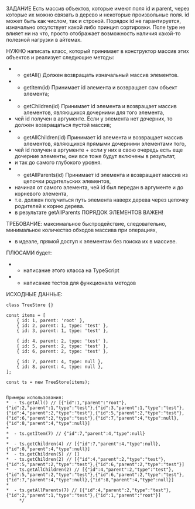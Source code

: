 ЗАДАНИЕ
Есть массив объектов, которые имеют поля id и parent, через которые их можно связать в дерево и некоторые произвольные поля. id может быть как числом, так и строкой. Порядок id не гарантируется, изначально отсутствует какой либо принцип сортировки. Поле type не влияет ни на что, просто отображает возможность наличия какой-то полезной нагрузки в айтемах.


НУЖНО написать класс, который принимает в конструктор массив этих объектов и реализует следующие методы:
*  - getAll() Должен возвращать изначальный массив элементов.
*  - getItem(id) Принимает id элемента и возвращает сам объект элемента;
*  - getChildren(id) Принимает id элемента и возвращает массив элементов, являющихся дочерними для того элемента,
* чей id получен в аргументе. Если у элемента нет дочерних, то должен возвращаться пустой массив;
*  - getAllChildren(id) Принимает id элемента и возвращает массив элементов, являющихся прямыми дочерними элементами того,
* чей id получен в аргументе + если у них в свою очередь есть еще дочерние элементы, они все тоже будут включены в результат,
* и так до самого глубокого уровня.
*  - getAllParents(id) Принимает id элемента и возвращает массив из цепочки родительских элементов,
* начиная от самого элемента, чей id был передан в аргументе и до корневого элемента,
* т.е. должен получиться путь элемента наверх дерева через цепочку родителей к корню дерева.
* в результате getAllParents ПОРЯДОК ЭЛЕМЕНТОВ ВАЖЕН!

ТРЕБОВАНИЕ: максимальное быстродействие, следовательно, минимальное количество обходов массива при операциях,
* в идеале, прямой доступ к элементам без поиска их в массиве.

ПЛЮСАМИ будет:
*  - написание этого класса на TypeScript
*  - написание тестов для функционала методов

ИСХОДНЫЕ ДАННЫЕ:
```
class TreeStore {}

const items = [
    { id: 1, parent: 'root' },
    { id: 2, parent: 1, type: 'test' },
    { id: 3, parent: 1, type: 'test' },

    { id: 4, parent: 2, type: 'test' },
    { id: 5, parent: 2, type: 'test' },
    { id: 6, parent: 2, type: 'test' },

    { id: 7, parent: 4, type: null },
    { id: 8, parent: 4, type: null },
];

const ts = new TreeStore(items);


Примеры использования:
*  - ts.getAll() // [{"id":1,"parent":"root"},{"id":2,"parent":1,"type":"test"},{"id":3,"parent":1,"type":"test"},{"id":4,"parent":2,"type":"test"},{"id":5,"parent":2,"type":"test"},{"id":6,"parent":2,"type":"test"},{"id":7,"parent":4,"type":null},{"id":8,"parent":4,"type":null}]
*
*  - ts.getItem(7) // {"id":7,"parent":4,"type":null}
*
*  - ts.getChildren(4) // [{"id":7,"parent":4,"type":null},{"id":8,"parent":4,"type":null}]
*  - ts.getChildren(5) // []
*  - ts.getChildren(2) // [{"id":4,"parent":2,"type":"test"},{"id":5,"parent":2,"type":"test"},{"id":6,"parent":2,"type":"test"}]
*  - ts.getAllChildren(2) // [{"id":4,"parent":2,"type":"test"},{"id":5,"parent":2,"type":"test"},{"id":6,"parent":2,"type":"test"},{"id":7,"parent":4,"type":null},{"id":8,"parent":4,"type":null}]
*
*  - ts.getAllParents(7) // [{"id":4,"parent":2,"type":"test"},{"id":2,"parent":1,"type":"test"},{"id":1,"parent":"root"}]
     */
```